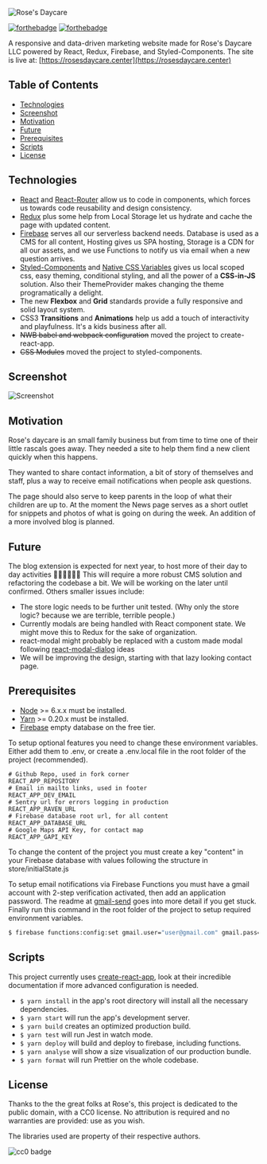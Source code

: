 ![Rose's Daycare](/public/logo.png?raw=true)

[![forthebadge](http://forthebadge.com/images/badges/made-with-crayons.svg)](http://forthebadge.com)
[![forthebadge](http://forthebadge.com/images/badges/built-with-love.svg)](http://forthebadge.com)

A responsive and data-driven marketing website made for Rose's Daycare LLC powered by React, Redux, Firebase, and Styled-Components. The site is live at: [https://rosesdaycare.center](https://rosesdaycare.center)

## Table of Contents
- [Technologies](#technologies)
- [Screenshot](#screenshot)
- [Motivation](#motivation)
- [Future](#future)
- [Prerequisites](#prerequisites)
- [Scripts](#scripts)
- [License](#license)

## Technologies
<div id='technologies'/>

* [React] and [React-Router] allow us to code in components, which forces us towards code reusability and design consistency.
* [Redux] plus some help from Local Storage let us hydrate and cache the page with updated content.
* [Firebase] serves all our serverless backend needs. Database is used as a CMS for all content, Hosting gives us SPA hosting, Storage is a CDN for all our assets, and we use Functions to notify us via email when a new question arrives.
* [Styled-Components] and [Native CSS Variables] gives us local scoped css, easy theming, conditional styling, and all the power of a **CSS-in-JS** solution. Also their ThemeProvider makes changing the theme programatically a delight.
* The new **Flexbox** and **Grid** standards provide a fully responsive and solid layout system.
* CSS3 **Transitions** and **Animations** help us add a touch of interactivity and playfulness. It's a kids business after all.
* ~~NWB babel and webpack configuration~~ moved the project to create-react-app.
* ~~CSS Modules~~ moved the project to styled-components.

## Screenshot
<div id='screenshot'/>

![Screenshot](/public/screenshot.png?raw=true)


## Motivation
<div id='motivation'/>

Rose's daycare is an small family business but from time to time one of their little rascals goes away. They needed a site to help them find a new client quickly when this happens.

They wanted to share contact information, a bit of story of themselves and staff, plus a way to receive email notifications when people ask questions.

The page should also serve to keep parents in the loop of what their children are up to. At the moment the News page serves as a short outlet for snippets and photos of what is going on during the week. An addition of a more involved blog is planned.

## Future
<div id='future'/>

The blog extension is expected for next year, to host more of their day to day activities :steam_locomotive::train::train::train::train::train: This will require a more robust CMS solution and refactoring the codebase a bit. We will be working on the later until confirmed. Others smaller issues include:
* The store logic needs to be further unit tested. (Why only the store logic? because we are terrible, terrible people.)
* Currently modals are being handled with React component state. We might move this to Redux for the sake of organization.
* react-modal might probably be replaced with a custom made modal following [react-modal-dialog] ideas
* We will be improving the design, starting with that lazy looking contact page.


## Prerequisites
<div id='prerequisites'/>

* [Node] >= 6.x.x must be installed.
* [Yarn] >= 0.20.x must be installed.
* [Firebase] empty database on the free tier.

To setup optional features you need to change these environment variables. Either add them to .env, or create a .env.local file in the root folder of the project (recommended).
```
# Github Repo, used in fork corner
REACT_APP_REPOSITORY
# Email in mailto links, used in footer
REACT_APP_DEV_EMAIL
# Sentry url for errors logging in production
REACT_APP_RAVEN_URL
# Firebase database root url, for all content
REACT_APP_DATABASE_URL
# Google Maps API Key, for contact map
REACT_APP_GAPI_KEY
```

To change the content of the project you must create a key "content" in your Firebase database with values following the structure in store/initialState.js

To setup email notifications via Firebase Functions you must have a gmail account with 2-step verification activated, then add an application password. The readme at [gmail-send] goes into more detail if you get stuck. Finally run this command in the root folder of the project to setup  required environment variables.
```bash
$ firebase functions:config:set gmail.user="user@gmail.com" gmail.pass="password"
```

## Scripts
<div id='scripts'/>

This project currently uses [create-react-app], look at their incredible documentation if more advanced configuration is needed.
* `$ yarn install` in the app's root directory will install all the necessary dependencies.
* `$ yarn start` will run the app's development server.
* `$ yarn build` creates an optimized production build.
* `$ yarn test` will run Jest in watch mode.
* `$ yarn deploy` will build and deploy to firebase, including functions.
* `$ yarn analyse` will show a size visualization of our production bundle.
* `$ yarn format` will run Prettier on the whole codebase.

## License
<div id='license'/>

Thanks to the the great folks at Rose's, this project is dedicated to the public domain, with a CC0 license. No attribution is required and no warranties are provided: use as you wish.

The libraries used are property of their respective authors.

![cc0 badge](https://mirrors.creativecommons.org/presskit/buttons/88x31/svg/cc-zero.svg)

[react-modal-dialog]: https://github.com/qimingweng/react-modal-dialog
[gmail-send]: https://github.com/alykoshin/gmail-send
[react]: https://github.com/facebook/react
[redux]: https://github.com/reactjs/redux
[zapier]: https://zapier.com/
[create-react-app]: https://github.com/facebookincubator/create-react-app
[react-router]: https://github.com/ReactTraining/react-router
[nwb]: https://github.com/insin/nwb
[firebase]: https://firebase.google.com/docs/reference/rest/database/
[styled-components]: https://github.com/styled-components/styled-components/
[Native CSS Variables]: https://developer.mozilla.org/en-US/docs/Web/CSS/Using_CSS_variables
[node]: http://nodejs.org/
[yarn]: http://yarnpkg.com/
